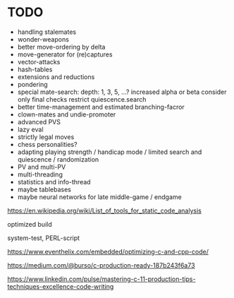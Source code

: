 TODO
====
* handling stalemates
* wonder-weapons
* better move-ordering by delta
* move-generator for (re)captures
* vector-attacks
* hash-tables
* extensions and reductions
* pondering
* special mate-search:
     depth: 1, 3, 5, ...?
    increased alpha or beta
    consider only final checks
    restrict quiescence.search
* better time-management and estimated branching-facror    
* clown-mates and undie-promoter
* advanced PVS
* lazy eval
* strictly legal moves
* chess personalities?
* adapting playing strength / handicap mode / limited search and quiescence / randomization
* PV and multi-PV
* multi-threading
* statistics and info-thread
* maybe tablebases
* maybe neural networks for late middle-game / endgame

https://en.wikipedia.org/wiki/List_of_tools_for_static_code_analysis

optimized build

system-test, PERL-script

https://www.eventhelix.com/embedded/optimizing-c-and-cpp-code/

https://medium.com/@burso/c-production-ready-187b243f6a73

https://www.linkedin.com/pulse/mastering-c-11-production-tips-techniques-excellence-code-writing

